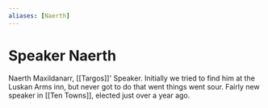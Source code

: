 ```yaml
---
aliases: [Naerth]
---
```

# Speaker Naerth

Naerth Maxildanarr, [[Targos]]' Speaker. Initially we tried to find him at the Luskan Arms inn, but never got to do that went things went sour. Fairly new speaker in [[Ten Towns]], elected just over a year ago.